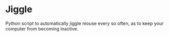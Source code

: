 # Jiggle
Python script to automatically jiggle mouse every so often, as to keep your computer from becoming inactive.

